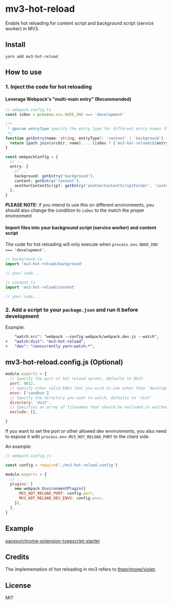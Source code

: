 # mv3-hot-reload

Enable hot reloading for content script and background script (service worker) in MV3.

## Install

```
yarn add mv3-hot-reload
```

## How to use

### 1. Inject the code for hot reloading

#### Leverage Webpack's "multi-main entry" (Recommended)

```ts
// webpack.config.ts
const isDev = process.env.NODE_ENV === 'development'

/**
 * @param entryType specify the entry type for different entry names than 'content' or 'background'
 */
function getEntry(name: string, entryType?: 'content' | 'background') {
  return [path.join(srcDir, name), ...(isDev ? [`mv3-hot-reload/${entryType ?? name}`] : [])]
}

const webpackConfig = {
  // ...
  entry: {
    // ...
    background: getEntry('background'),
    content: getEntry('content'),
    anotherContentScript: getEntry('anotherContentScriptFolder', 'content'),
  },
}
```

**PLEASE NOTE:** if you intend to use this on different environments, you should also change the condition to `isDev` to the match the proper environment

#### Import files into your background script (service worker) and content script

The code for hot reloading will only execute when `process.env.NODE_ENV === 'development'`.

```ts
// background.ts
import 'mv3-hot-reload/background'

// your code...
```

```ts
// content.ts
import 'mv3-hot-reload/content'

// your code...
```

### 2. Add a script to your `package.json` and run it before development

Example:

```diff
    "watch:src": "webpack --config webpack/webpack.dev.js --watch",
+   "watch:dist": "mv3-hot-reload",
+   "dev": "concurrently yarn:watch:*",
```

## mv3-hot-reload.config.js (Optional)

```js
module.exports = {
  // Specify the port of hot reload server, defaults to 9012
  port: 9012,
  // Specify other valid ENVs that you wish to use other than `development`
  envs: ['sandbox']
  // Specify the directory you want to watch, defaults to 'dist'
  directory: 'dist',
  // Specifies an array of filenames that should be excluded in watched directory
  exclude: [],

}
```

If you want to set the port or other allowed dev environments, you also need to expose it with `process.env.MV3_HOT_RELOAD_PORT` to
the client side.

An example:

```js
// webpack.config.js

const config = require('./mv3-hot-reload.config')

module.exports = {
  // ...
  plugins: [
    new webpack.EnvironmentPlugin({
      MV3_HOT_RELOAD_PORT: config.port,
      MV3_HOT_RELOAD_DEV_ENVS: config.envs,
    }),
  ],
}
```

## Example

[pacexy/chrome-extension-typescript-starter](https://github.com/pacexy/chrome-extension-typescript-starter)

## Credits

The implementation of hot reloading in mv3 refers to [theprimone/violet](https://github.com/theprimone/violet).

## License

MIT
